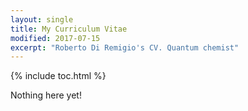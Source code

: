 ```yaml
---
layout: single
title: My Curriculum Vitae
modified: 2017-07-15
excerpt: "Roberto Di Remigio's CV. Quantum chemist"
---
```


{% include toc.html %}

Nothing here yet!
